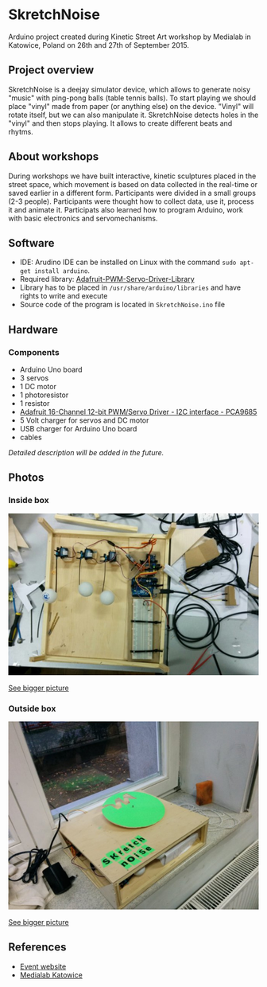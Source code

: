 SkretchNoise
============
Arduino project created during Kinetic Street Art workshop by Medialab in Katowice, Poland on 26th and 27th of September 2015.

Project overview
----------------

SkretchNoise is a deejay simulator device, which allows to generate noisy "music" with ping-pong balls (table tennis balls). To start playing we should place "vinyl" made from paper (or anything else) on the device. "Vinyl" will rotate itself, but we can also manipulate it. SkretchNoise detects holes in the "vinyl" and then stops playing. It allows to create different beats and rhytms.

About workshops
---------------

During workshops we have built interactive, kinetic sculptures placed in the street space, which movement is based on data collected in the real-time or saved earlier in a different form. Participants were divided in a small groups (2-3 people). Participants were thought how to collect data, use it, process it and animate it. Participats also learned how to program Arduino, work with basic electronics and servomechanisms.

Software
--------

- IDE: Arudino IDE can be installed on Linux with the command `sudo apt-get install arduino`.
- Required library: [Adafruit-PWM-Servo-Driver-Library](https://github.com/adafruit/Adafruit-PWM-Servo-Driver-Library)
- Library has to be placed in `/usr/share/arduino/libraries` and have rights to write and execute
- Source code of the program is located in `SkretchNoise.ino` file

Hardware
--------

### Components
- Arduino Uno board
- 3 servos
- 1 DC motor
- 1 photoresistor
- 1 resistor
- [Adafruit 16-Channel 12-bit PWM/Servo Driver - I2C interface - PCA9685](http://www.adafruit.com/products/815)
- 5 Volt charger for servos and DC motor
- USB charger for Arduino Uno board
- cables

_Detailed description will be added in the future._

Photos
------

### Inside box

![Inside box](https://raw.githubusercontent.com/pwittchen/SkretchNoise/master/images/inside-box-small.jpg)

[See bigger picture](https://raw.githubusercontent.com/pwittchen/SkretchNoise/master/images/inside-box.jpg)

### Outside box

![Outside box](https://raw.githubusercontent.com/pwittchen/SkretchNoise/master/images/outside-box-small.jpg)

[See bigger picture](https://raw.githubusercontent.com/pwittchen/SkretchNoise/master/images/outside-box.jpg)

References
----------
- [Event website](https://www.facebook.com/events/517379498415304/)
- [Medialab Katowice](http://medialabkatowice.eu/en/)
